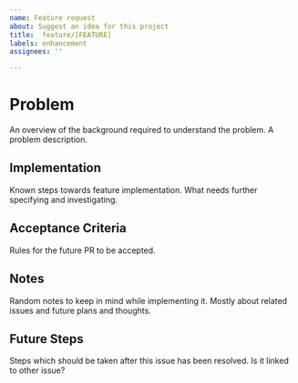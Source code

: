 ```yaml
---
name: Feature request
about: Suggest an idea for this project
title:  feature/[FEATURE]
labels: enhancement
assignees: ''

---
```


# Problem

An overview of the background required to understand the problem.
A problem description.

## Implementation

Known steps towards feature implementation.
What needs further specifying and investigating.

## Acceptance Criteria

Rules for the future PR to be accepted.

## Notes

Random notes to keep in mind while implementing it. Mostly about related issues and future plans and thoughts.

## Future Steps

Steps which should be taken after this issue has been resolved. Is it linked to other issue?
